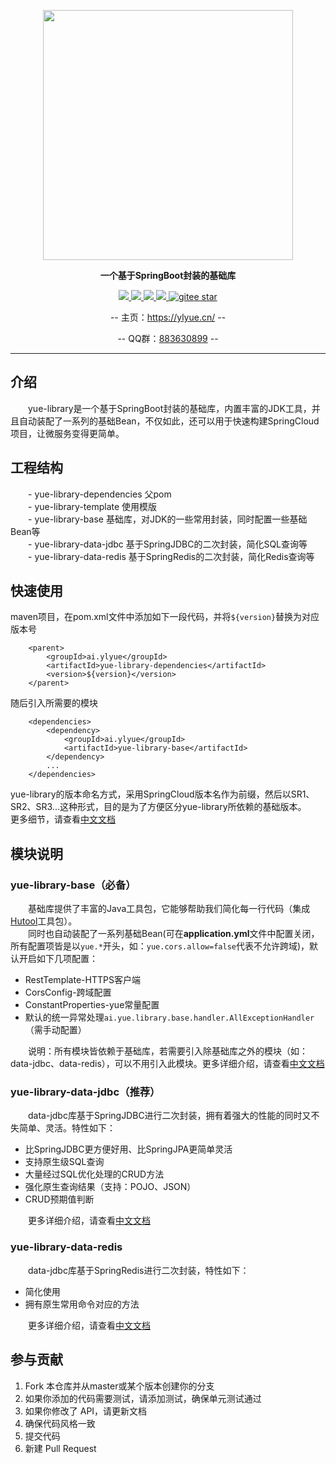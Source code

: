 <p align="center">
	<a href="https://ylyue.cn/"><img src="https://gitee.com/yl-yue/yue-library/raw/master/docs/_images/logo.png" width="400"></a>
</p>
<p align="center">
	<strong>一个基于SpringBoot封装的基础库</strong>
</p>
<p align="center">
	<a target="_blank" href="https://www.apache.org/licenses/LICENSE-2.0.html">
		<img src="https://img.shields.io/:license-apache-blue.svg" ></img>
	</a>
	<a target="_blank" href="https://maven-badges.herokuapp.com/maven-central/ai.ylyue/yue-library-dependencies">
		<img src="https://img.shields.io/maven-central/v/ai.ylyue/yue-library-dependencies.svg?label=Maven%20Central"></img>
	</a>
	<a target="_blank" href="https://www.oracle.com/technetwork/java/javase/downloads/java-archive-javase10-4425482.html">
		<img src="https://img.shields.io/badge/JDK-10+-green.svg" ></img>
	</a>
	<a target="_blank" href="https://gitter.im/yl-yue/yue-library?utm_source=share-link&utm_medium=link&utm_campaign=share-link">
		<img src="https://badges.gitter.im/yl-yue/yue-library.svg" ></img>
	</a>
	<a target="_blank" href="https://gitee.com/yl-yue/yue-library/stargazers">
		<img src='https://gitee.com/yl-yue/yue-library/badge/star.svg?theme=dark' alt='gitee star'></img>
	</a>
<!-- 	<a target="_blank" href='https://github.com/looly/hutool'>
		<img src="https://img.shields.io/github/stars/looly/hutool.svg?style=social" alt="github star"></img>
	</a> -->
</p>
<p align="center">
	-- 主页：<a href="https://ylyue.cn">https://ylyue.cn/</a> --
</p>
<p align="center">
	-- QQ群：<a href="https://jq.qq.com/?_wv=1027&k=5WI2Vbb">883630899</a> --
</p>

-------------------------------------------------------------------------------

## 介绍

　　yue-library是一个基于SpringBoot封装的基础库，内置丰富的JDK工具，并且自动装配了一系列的基础Bean，不仅如此，还可以用于快速构建SpringCloud项目，让微服务变得更简单。

## 工程结构

　　- yue-library-dependencies 父pom  
　　- yue-library-template 使用模版  
　　- yue-library-base 基础库，对JDK的一些常用封装，同时配置一些基础Bean等  
　　- yue-library-data-jdbc 基于SpringJDBC的二次封装，简化SQL查询等  
　　- yue-library-data-redis 基于SpringRedis的二次封装，简化Redis查询等

## 快速使用
maven项目，在pom.xml文件中添加如下一段代码，并将`${version}`替换为对应版本号
``` pom
	<parent>
		<groupId>ai.ylyue</groupId>
		<artifactId>yue-library-dependencies</artifactId>
		<version>${version}</version>
	</parent>
```
随后引入所需要的模块
``` pom
	<dependencies>
		<dependency>
			<groupId>ai.ylyue</groupId>
			<artifactId>yue-library-base</artifactId>
		</dependency>
		...
	</dependencies>
```
yue-library的版本命名方式，采用SpringCloud版本名作为前缀，然后以SR1、SR2、SR3...这种形式，目的是为了方便区分yue-library所依赖的基础版本。<br>
更多细节，请查看[中文文档](https://ylyue.cn)

## 模块说明
### yue-library-base（必备）
　　基础库提供了丰富的Java工具包，它能够帮助我们简化每一行代码（集成[Hutool](https://hutool.cn)工具包）。<br>
　　同时也自动装配了一系列基础Bean(可在<b>application.yml</b>文件中配置关闭，所有配置项皆是以`yue.*`开头，如：`yue.cors.allow=false`代表不允许跨域)，默认开启如下几项配置：
- RestTemplate-HTTPS客户端
- CorsConfig-跨域配置
- ConstantProperties-yue常量配置
- 默认的统一异常处理`ai.yue.library.base.handler.AllExceptionHandler`（需手动配置）

　　说明：所有模块皆依赖于基础库，若需要引入除基础库之外的模块（如：data-jdbc、data-redis），可以不用引入此模块。更多详细介绍，请查看[中文文档](https://ylyue.cn)
### yue-library-data-jdbc（推荐）
　　data-jdbc库基于SpringJDBC进行二次封装，拥有着强大的性能的同时又不失简单、灵活。特性如下：
- 比SpringJDBC更方便好用、比SpringJPA更简单灵活
- 支持原生级SQL查询
- 大量经过SQL优化处理的CRUD方法
- 强化原生查询结果（支持：POJO、JSON）
- CRUD预期值判断

　　更多详细介绍，请查看[中文文档](https://ylyue.cn)
### yue-library-data-redis
　　data-jdbc库基于SpringRedis进行二次封装，特性如下：
- 简化使用
- 拥有原生常用命令对应的方法

　　更多详细介绍，请查看[中文文档](https://ylyue.cn)
## 参与贡献

1. Fork 本仓库并从master或某个版本创建你的分支
2. 如果你添加的代码需要测试，请添加测试，确保单元测试通过
3. 如果你修改了 API，请更新文档
4. 确保代码风格一致
5. 提交代码
6. 新建 Pull Request